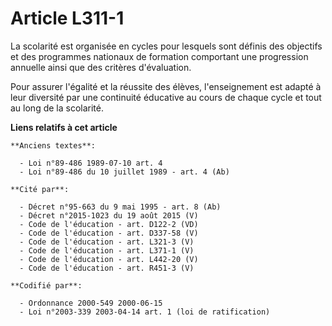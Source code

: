 # Article L311-1

La scolarité est organisée en cycles pour lesquels sont définis des objectifs et des programmes nationaux de formation
comportant une progression annuelle ainsi que des critères d'évaluation.

Pour assurer l'égalité et la réussite des élèves, l'enseignement est adapté à leur diversité par une continuité éducative au
cours de chaque cycle et tout au long de la scolarité.

**Liens relatifs à cet article**

	**Anciens textes**:

	  - Loi n°89-486 1989-07-10 art. 4
	  - Loi n°89-486 du 10 juillet 1989 - art. 4 (Ab)

	**Cité par**:

	  - Décret n°95-663 du 9 mai 1995 - art. 8 (Ab)
	  - Décret n°2015-1023 du 19 août 2015 (V)
	  - Code de l'éducation - art. D122-2 (VD)
	  - Code de l'éducation - art. D337-58 (V)
	  - Code de l'éducation - art. L321-3 (V)
	  - Code de l'éducation - art. L371-1 (V)
	  - Code de l'éducation - art. L442-20 (V)
	  - Code de l'éducation - art. R451-3 (V)

	**Codifié par**:

	  - Ordonnance 2000-549 2000-06-15
	  - Loi n°2003-339 2003-04-14 art. 1 (loi de ratification)
